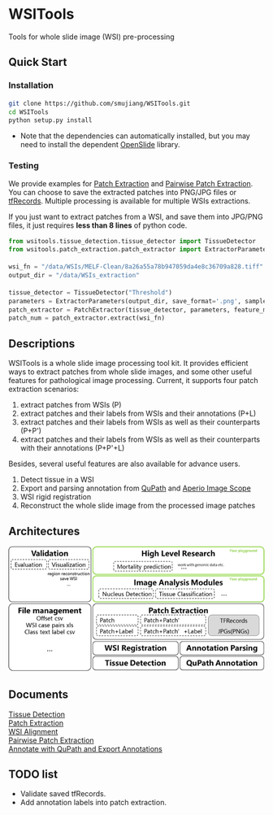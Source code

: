 # WSITools
Tools for whole slide image (WSI) pre-processing
## Quick Start
### Installation
```bash
git clone https://github.com/smujiang/WSITools.git
cd WSITools
python setup.py install
```
* Note that the dependencies can automatically installed, but you may need to install the dependent [OpenSlide](https://openslide.org/) library.
### Testing
We provide examples for [Patch Extraction](docs/patch_extraction/patch_extraction.md) and [Pairwise Patch Extraction](docs/patch_extraction/pairwise_patch_extraction.md). You can choose to save the extracted patches into PNG/JPG files or [tfRecords](https://www.tensorflow.org/tutorials/load_data/tfrecord).
Multiple processing is available for multiple WSIs extractions.

If you just want to extract patches from a WSI, and save them into JPG/PNG files, it just requires **less than 8 lines** of python code.
```python
from wsitools.tissue_detection.tissue_detector import TissueDetector
from wsitools.patch_extraction.patch_extractor import ExtractorParameters, PatchExtractor

wsi_fn = "/data/WSIs/MELF-Clean/8a26a55a78b947059da4e8c36709a828.tiff"
output_dir = "/data/WSIs_extraction"

tissue_detector = TissueDetector("Threshold")
parameters = ExtractorParameters(output_dir, save_format='.png', sample_cnt=-1)
patch_extractor = PatchExtractor(tissue_detector, parameters, feature_map=None, annotations=None)
patch_num = patch_extractor.extract(wsi_fn)
```
## Descriptions
WSITools is a whole slide image processing tool kit. It provides efficient ways to extract patches from whole slide images, and some other useful features for pathological image processing.
Current, it supports four patch extraction scenarios:
1. extract patches from WSIs (P)
2. extract patches and their labels from WSIs and their annotations (P+L)
3. extract patches and their labels from WSIs as well as their counterparts (P+P')
4. extract patches and their labels from WSIs as well as their counterparts with their annotations (P+P'+L)

Besides, several useful features are also available for advance users.
1. Detect tissue in a WSI
2. Export and parsing annotation from [QuPath](https://qupath.github.io/) and [Aperio Image Scope](https://www.leicabiosystems.com/digital-pathology/manage/aperio-imagescope/) 
3. WSI rigid registration 
4. Reconstruct the whole slide image from the processed image patches

## Architectures
![Architecture](docs/imgs/arch.png)
## Documents
[Tissue Detection](docs/tissue_detection/tissue_detector.md)   
[Patch Extraction](docs/patch_extraction/patch_extraction.md)   
[WSI Alignment](docs/wsi_registration/wsi_registration.md)          
[Pairwise Patch Extraction](docs/patch_extraction/pairwise_patch_extraction.md)   
[Annotate with QuPath and Export Annotations](docs/wsi_annotation/QuPath_scripts/readme.md)

## TODO list
* Validate saved tfRecords.
* Add annotation labels into patch extraction.
